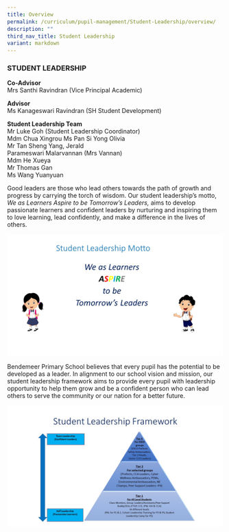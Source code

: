 ```yaml
---
title: Overview
permalink: /curriculum/pupil-management/Student-Leadership/overview/
description: ""
third_nav_title: Student Leadership
variant: markdown
---
```

### STUDENT LEADERSHIP


**Co-Advisor**  <br>
Mrs Santhi Ravindran (Vice Principal Academic)

**Advisor**<br>
Ms Kanageswari Ravindran (SH Student Development)

**Student Leadership Team**<br>
Mr Luke Goh (Student Leadership Coordinator)<br>
Mdm Chua Xingrou
Ms Pan Si Yong Olivia<br>
Mr Tan Sheng Yang, Jerald<br>
Parameswari Malarvannan (Mrs Vannan)<br>
Mdm He Xueya <br>
Mr Thomas Gan <br>
Ms Wang Yuanyuan<br>



Good leaders are those who lead others towards the path of growth and progress by carrying the torch of wisdom. Our student leadership’s motto, _We as Learners Aspire to be Tomorrow’s Leaders,_ aims to develop passionate learners and confident leaders by nurturing and inspiring them to love learning, lead confidently, and make a difference in the lives of others.

![Slide2.jpeg](/images/Slide2.jpeg)

Bendemeer Primary School believes that every pupil has the potential to be developed as a leader. In alignment to our school vision and mission, our student leadership framework aims to provide every pupil with leadership opportunity to help them grow and be a confident person who can lead others to serve the community or our nation for a better future.

![Slide3.jpg](/images/Slide3.jpg)
